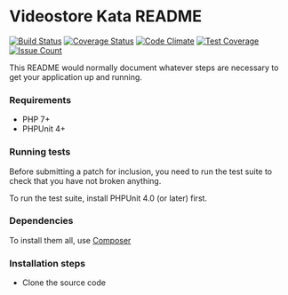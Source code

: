 # Videostore Kata README #

[![Build Status](https://travis-ci.org/fpradas/videostore-kata.svg?branch=master)](https://travis-ci.org/fpradas/videostore-kata)
[![Coverage Status](https://coveralls.io/repos/github/fpradas/videostore-kata/badge.svg?branch=master)](https://coveralls.io/github/fpradas/videostore-kata?branch=master)
[![Code Climate](https://codeclimate.com/github/fpradas/videostore-kata/badges/gpa.svg)](https://codeclimate.com/github/fpradas/videostore-kata)
[![Test Coverage](https://codeclimate.com/github/fpradas/videostore-kata/badges/coverage.svg)](https://codeclimate.com/github/fpradas/videostore-kata/coverage)
[![Issue Count](https://codeclimate.com/github/fpradas/videostore-kata/badges/issue_count.svg)](https://codeclimate.com/github/fpradas/videostore-kata)

This README would normally document whatever steps are necessary to get your application up and running. 

### Requirements ###

* PHP 7+
* PHPUnit 4+

### Running tests ###

Before submitting a patch for inclusion, you need to run the test suite to check that you have not broken anything.

To run the test suite, install PHPUnit 4.0 (or later) first.

### Dependencies ###

To install them all, use [Composer](https://getcomposer.org/)

### Installation steps ###

* Clone the source code